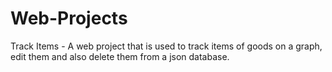 # Web-Projects
Track Items - A web project that is used to track items of goods on a graph, edit them and also delete them from a json database.
